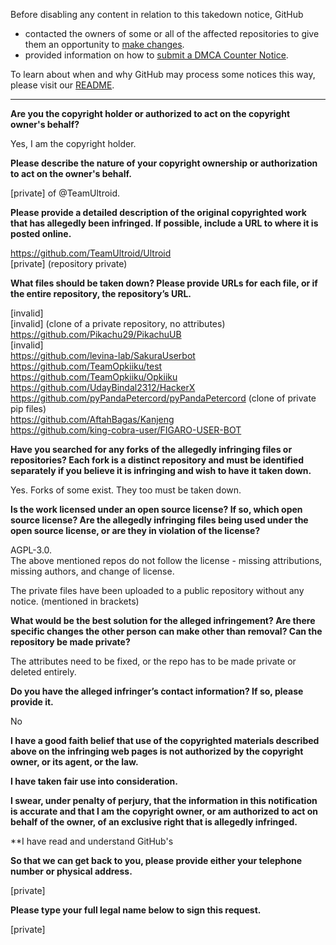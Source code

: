 Before disabling any content in relation to this takedown notice, GitHub
- contacted the owners of some or all of the affected repositories to give them an opportunity to [make changes](https://docs.github.com/en/github/site-policy/dmca-takedown-policy#a-how-does-this-actually-work).
- provided information on how to [submit a DMCA Counter Notice](https://docs.github.com/en/articles/guide-to-submitting-a-dmca-counter-notice).

To learn about when and why GitHub may process some notices this way, please visit our [README](https://github.com/github/dmca/blob/master/README.md).

---

**Are you the copyright holder or authorized to act on the copyright owner's behalf?**

Yes, I am the copyright holder.

**Please describe the nature of your copyright ownership or authorization to act on the owner's behalf.**

[private] of @TeamUltroid.

**Please provide a detailed description of the original copyrighted work that has allegedly been infringed. If possible, include a URL to where it is posted online.**

https://github.com/TeamUltroid/Ultroid  
[private] (repository private)

**What files should be taken down? Please provide URLs for each file, or if the entire repository, the repository’s URL.**

[invalid]  
[invalid] (clone of a private repository, no attributes)  
https://github.com/Pikachu29/PikachuUB  
[invalid]  
https://github.com/levina-lab/SakuraUserbot  
https://github.com/TeamOpkiiku/test  
https://github.com/TeamOpkiiku/Opkiiku  
https://github.com/UdayBindal2312/HackerX  
https://github.com/pyPandaPetercord/pyPandaPetercord (clone of private pip files)  
https://github.com/AftahBagas/Kanjeng  
https://github.com/king-cobra-user/FIGARO-USER-BOT

**Have you searched for any forks of the allegedly infringing files or repositories? Each fork is a distinct repository and must be identified separately if you believe it is infringing and wish to have it taken down.**

Yes. Forks of some exist. They too must be taken down.

**Is the work licensed under an open source license? If so, which open source license? Are the allegedly infringing files being used under the open source license, or are they in violation of the license?**

AGPL-3.0.  
The above mentioned repos do not follow the license - missing attributions, missing authors, and change of license.

The private files have been uploaded to a public repository without any notice. (mentioned in brackets)

**What would be the best solution for the alleged infringement? Are there specific changes the other person can make other than removal? Can the repository be made private?**

The attributes need to be fixed, or the repo has to be made private or deleted entirely.

**Do you have the alleged infringer’s contact information? If so, please provide it.**

No

**I have a good faith belief that use of the copyrighted materials described above on the infringing web pages is not authorized by the copyright owner, or its agent, or the law.**

**I have taken fair use into consideration.**

**I swear, under penalty of perjury, that the information in this notification is accurate and that I am the copyright owner, or am authorized to act on behalf of the owner, of an exclusive right that is allegedly infringed.**

**I have read and understand GitHub's

**So that we can get back to you, please provide either your telephone number or physical address.**

[private]

**Please type your full legal name below to sign this request.**

[private]
